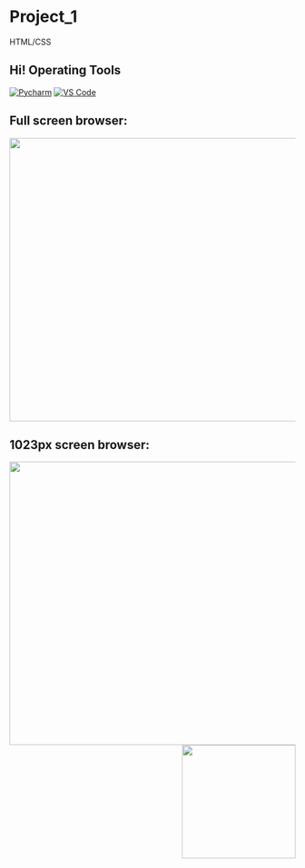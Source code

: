 # Project_1
HTML/CSS 


## Hi! Operating Tools 


[![Pycharm](https://img.shields.io/badge/IDE-PyCharm-yellow?style=flat-square&logo=JetBrains)](https://www.jetbrains.com/pycharm/)
[![VS Code](https://img.shields.io/badge/IDE-VSCode-%23007ACC?style=flat-square&logo=Visual-studio-code)](https://code.visualstudio.com/)


## Full screen browser:

<img src=https://user-images.githubusercontent.com/117024752/211190695-99448182-144f-41e7-b500-336977ccc0f5.png width=800 height=500>

## 1023px screen browser:


<img src=https://user-images.githubusercontent.com/117024752/211190784-d589e092-d492-4c61-b7b3-016e38f70f9c.png width=800 height=500>



<img align='right' src='https://media.giphy.com/media/bcKmIWkUMCjVm/giphy.gif' width='200"'>
